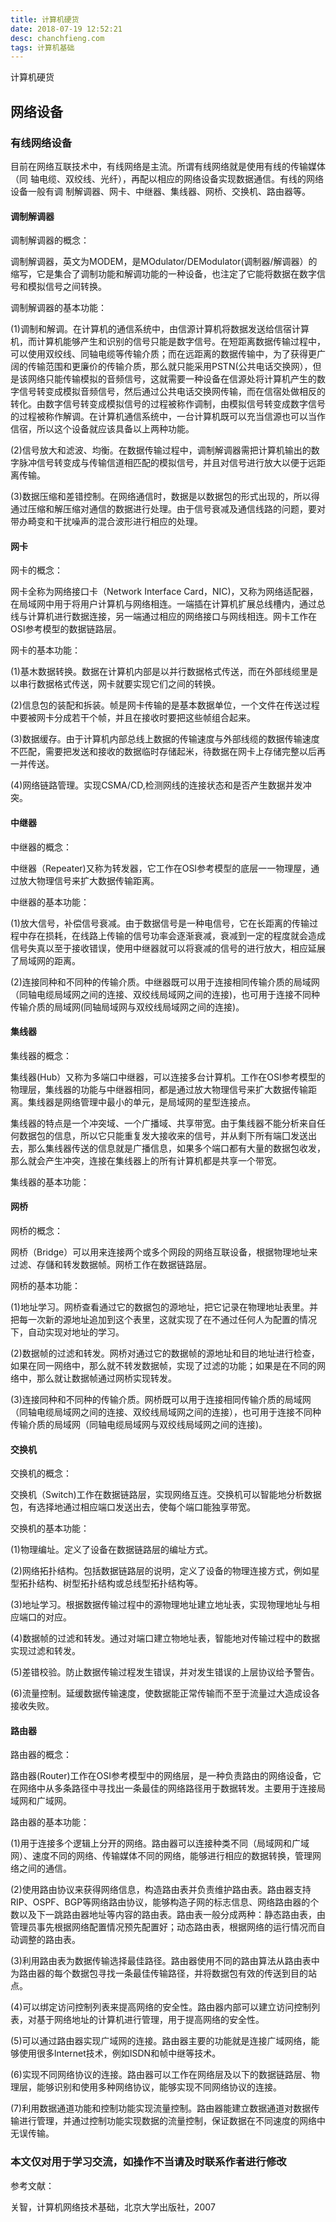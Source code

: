 ```yaml
---
title: 计算机硬货
date: ‎‎2018‎-‎07‎-19‎ ‏‎12:52:21
desc: chanchfieng.com
tags: 计算机基础
---
```


计算机硬货

## 网络设备

### 有线网络设备

目前在网络互联技术中，有线网络是主流。所谓有线网络就是使用有线的传输媒体（同
轴电缆、双绞线、光纤），再配以相应的网络设备实现数据通信。有线的网络设备一般有调
制解调器、网卡、中继器、集线器、网桥、交换机、路由器等。

#### 调制解调器

调制解调器的概念：

调制解调器，英文为MODEM，是MOdulator/DEModulator(调制器/解调器）的缩写，它是集合了调制功能和解调功能的一种设备，也注定了它能将数据在数字信号和模拟信号之间转换。

调制解调器的基本功能：

(1)调制和解调。在计算机的通信系统中，由信源计算机将数据发送给信宿计算机，而计算机能够产生和识别的信号只能是数字信号。在短距离数据传输过程中，可以使用双绞线、同轴电缆等传输介质；而在远距离的数据传输中，为了获得更广阔的传输范围和更廉价的传输介质，那么就只能采用PSTN(公共电话交换网），但是该网络只能传输模拟的音频信号，这就需要一种设备在信源处将计算机产生的数字信号转变成模拟音频信号，然后通过公共电话交换网传输，而在信宿处做相反的转化。由数字信号转变成模拟信号的过程被称作调制，由模拟信号转变成数字信号的过程被称作解调。在计算机通信系统中，一台计算机既可以充当信源也可以当作信宿，所以这个设备就应该具备以上两种功能。

(2)信号放大和滤波、均衡。在数据传输过程中，调制解调器需把计算机输出的数字脉冲信号转变成与传输信道相匹配的模拟信号，并且对信号进行放大以便于远距离传输。

(3)数据压缩和差错控制。在网络通信时，数据是以数据包的形式出现的，所以得通过压缩和解压缩对通信的数据进行处理。由于信号衰减及通信线路的问题，要对带办畸变和干扰噪声的混合波形进行相应的处理。

#### 网卡

网卡的概念：

网卡全称为网络接口卡（Network Interface Card，NIC)，又称为网络适配器，在局域网中用于将用户计算机与网络相连。一端插在计算机扩展总线槽内，通过总线与计算机进行数据连接，另一端通过相应的网络接口与网线相连。网卡工作在OSI参考模型的数据链路层。

网卡的基本功能：

(1)基木数据转换。数据在计算机内部是以并行数据格式传送，而在外部线缆里是以串行数据格式传送，网卡就要实现它们之间的转换。

(2)信息包的装配和拆装。帧是网卡传输的是基本数据单位，一个文件在传送过程中要被网卡分成若干个帧，并且在接收时要把这些帧组合起来。

(3)数据缓存。由于计算机内部总线上数据的传输速度与外部线缆的数据传输速度不匹配，需要把发送和接收的数据临时存储起米，待数据在网卡上存储完整以后再一并传送。

(4)网络链路管理。实现CSMA/CD,检测网线的连接状态和是否产生数据并发冲突。

#### 中继器

中继器的概念：

中继器（Repeater)又称为转发器，它工作在OSI参考模型的底层一一物理屋，通过放大物理信号来扩大数据传输距离。

中继器的基本功能：

(1)放大信号，补偿信号衰减。由于数据信号是一种电信号，它在长距离的传输过程中存在损耗，在线路上传输的信号功率会逐渐衰减，衰减到一定的程度就会造成信号失真以至于接收错误，使用中继器就可以将衰减的信号的进行放大，相应延展了局域网的距离。

(2)连接同种和不同种的传输介质。中继器既可以用于连接相同传输介质的局域网（同轴电缆局域网之间的连接、双绞线局域网之间的连接)，也可用于连接不同种传输介质的局域网(同轴局域网与双绞线局域网之间的连接)。

#### 集线器

集线器的概念：

集线器(Hub）又称为多端口中继器，可以连接多台计算机。工作在OSI参考模型的物理层，集线器的功能与中继器相同，都是通过放大物理信号来扩大数据传输距离。集线器是网络管理中最小的单元，是局域网的星型连接点。

集线器的特点是一个冲突域、一个广播域、共享带宽。由于集线器不能分析来自任何数据包的信息，所以它只能重复发大接收来的信号，并从剩下所有端囗发送出去，那么集线器传送的信息就是广播信息，如果多个端口都有大量的数据包收发，那么就会产生冲突，连接在集线器上的所有计算机都是共享一个带宽。

集线器的基本功能：



#### 网桥

网桥的概念：

网桥（Bridge）可以用来连接两个或多个网段的网络互联设备，根据物理地址来过滤、存儲和转发数据帧。网桥工作在数据链路层。

网桥的基本功能：

(1)地址学习。网桥查看通过它的数据包的源地址，把它记录在物理地址表里。并把每一次新的源地址追加到这个表里，这就实现了在不通过任何人为配置的情况下，自动实现对地址的学习。

(2)数据帧的过滤和转发。网桥对通过它的数据帧的源地址和目的地址进行检查，如果在同一网络中，那么就不转发数据帧，实现了过滤的功能；如果是在不同的网络中，那么就让数据帧通过网桥实现转发。

(3)连接同种和不同种的传输介质。网桥既可以用于连接相同传输介质的局域网（同轴电缆局域网之间的连接、双绞线局域网之间的连接），也可用于连接不同种传输介质的局域网（同轴电缆局域网与双绞线局域网之间的连接)。

#### 交换机

交换机的概念：

交换机（Switch)工作在数据链路层，实现网络互连。交换机可以智能地分析数据包，有选择地通过相应端口发送出去，使每个端口能独享带宽。

交换机的基本功能：

(1)物理编址。定义了设备在数据链路层的编址方式。

(2)网络拓扑结构。包括数据链路层的说明，定义了设备的物理连接方式，例如星型拓扑结构、树型拓扑结构或总线型拓扑结构等。

(3)地址学习。根据数据传输过程中的源物理地址建立地址表，实现物理地址与相应端口的对应。

(4)数据帧的过滤和转发。通过对端口建立物地址表，智能地对传输过程中的数据实现过滤和转发。

(5)差错校验。防止数据传输过程发生错误，并对发生错误的上层协议给予警告。

(6)流量控制。延缓数据传输速度，使数据能正常传输而不至于流量过大造成设各接收失败。

#### 路由器

路由器的概念：

路由器(Router)工作在OSI参考模型中的网络层，是一种负责路由的网络设备，它在网络中从多条路径中寻找出一条最佳的网络路径用于数据转发。主要用于连接局域网和广域网。

路由器的基本功能：

(1)用于连接多个逻辑上分开的网络。路由器可以连接种类不同（局域网和广域网）、速度不同的网络、传输媒体不同的网络，能够进行相应的数据转换，管理网络之间的通信。

(2)使用路由协议来获得网络信息，构造路由表并负责维护路由表。路由器支持RIP、OSPF、BGP等网络路由协议，能够构造子网的标志信息、网络路由器的个数以及下一跳路由器地址等内容的路由表。路由表一般分成两种：静态路由表，由管理员事先根据网络配置情况预先配置好；动态路由表，根据网络的运行情况而自动调整的路由表。

(3)利用路由表为数据传输选择最佳路径。路由器使用不同的路由算法从路由表中为路由器的每个数据包寻找一条最佳传输路径，并将数据包有效的传送到目的站点。

(4)可以绑定访问控制列表来提高网络的安全性。路由器内部可以建立访问控制列表，对基于网络地址的计算机进行管理，用于提高网络的安全性。

(5)可以通过路由器实现广域网的连接。路由器主要的功能就是连接广域网络，能够使用很多lnternet技术，例如ISDN和帧中继等技术。

(6)实现不同网络协议的连接。路由器可以工作在网络层及以下的数据链路层、物理层，能够识别和使用多种网络协议，能够实现不同网络协议的连接。

(7)利用数据通道功能和控制功能实现流量控制。路由器能建立数据通道对数据传输进行管理，并通过控制功能实现数据的流量控制，保证数据在不同速度的网络中无误传输。

### 本文仅对用于学习交流，如操作不当请及时联系作者进行修改 ###

参考文献：

关智，计算机网络技术基础，北京大学出版社，2007